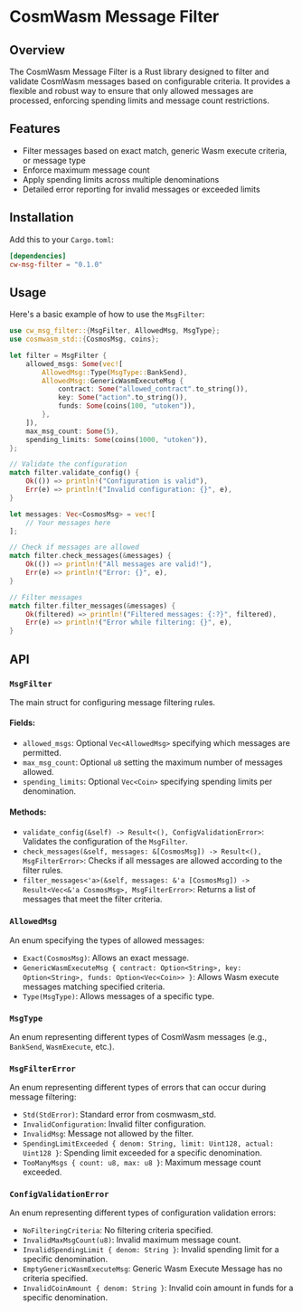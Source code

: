 # CosmWasm Message Filter

## Overview

The CosmWasm Message Filter is a Rust library designed to filter and validate CosmWasm messages based on configurable criteria. It provides a flexible and robust way to ensure that only allowed messages are processed, enforcing spending limits and message count restrictions.

## Features

- Filter messages based on exact match, generic Wasm execute criteria, or message type
- Enforce maximum message count
- Apply spending limits across multiple denominations
- Detailed error reporting for invalid messages or exceeded limits

## Installation

Add this to your `Cargo.toml`:

```toml
[dependencies]
cw-msg-filter = "0.1.0"

```

## Usage

Here's a basic example of how to use the `MsgFilter`:

```rust
use cw_msg_filter::{MsgFilter, AllowedMsg, MsgType};
use cosmwasm_std::{CosmosMsg, coins};

let filter = MsgFilter {
    allowed_msgs: Some(vec![
        AllowedMsg::Type(MsgType::BankSend),
        AllowedMsg::GenericWasmExecuteMsg {
            contract: Some("allowed_contract".to_string()),
            key: Some("action".to_string()),
            funds: Some(coins(100, "utoken")),
        },
    ]),
    max_msg_count: Some(5),
    spending_limits: Some(coins(1000, "utoken")),
};

// Validate the configuration
match filter.validate_config() {
    Ok(()) => println!("Configuration is valid"),
    Err(e) => println!("Invalid configuration: {}", e),
}

let messages: Vec<CosmosMsg> = vec![
    // Your messages here
];

// Check if messages are allowed
match filter.check_messages(&messages) {
    Ok(()) => println!("All messages are valid!"),
    Err(e) => println!("Error: {}", e),
}

// Filter messages
match filter.filter_messages(&messages) {
    Ok(filtered) => println!("Filtered messages: {:?}", filtered),
    Err(e) => println!("Error while filtering: {}", e),
}
```

## API

### `MsgFilter`

The main struct for configuring message filtering rules.

#### Fields:

- `allowed_msgs`: Optional `Vec<AllowedMsg>` specifying which messages are permitted.
- `max_msg_count`: Optional `u8` setting the maximum number of messages allowed.
- `spending_limits`: Optional `Vec<Coin>` specifying spending limits per denomination.

#### Methods:

- `validate_config(&self) -> Result<(), ConfigValidationError>`: Validates the configuration of the `MsgFilter`.
- `check_messages(&self, messages: &[CosmosMsg]) -> Result<(), MsgFilterError>`: Checks if all messages are allowed according to the filter rules.
- `filter_messages<'a>(&self, messages: &'a [CosmosMsg]) -> Result<Vec<&'a CosmosMsg>, MsgFilterError>`: Returns a list of messages that meet the filter criteria.

### `AllowedMsg`

An enum specifying the types of allowed messages:

- `Exact(CosmosMsg)`: Allows an exact message.
- `GenericWasmExecuteMsg { contract: Option<String>, key: Option<String>, funds: Option<Vec<Coin>> }`: Allows Wasm execute messages matching specified criteria.
- `Type(MsgType)`: Allows messages of a specific type.

### `MsgType`

An enum representing different types of CosmWasm messages (e.g., `BankSend`, `WasmExecute`, etc.).

### `MsgFilterError`

An enum representing different types of errors that can occur during message filtering:

- `Std(StdError)`: Standard error from cosmwasm_std.
- `InvalidConfiguration`: Invalid filter configuration.
- `InvalidMsg`: Message not allowed by the filter.
- `SpendingLimitExceeded { denom: String, limit: Uint128, actual: Uint128 }`: Spending limit exceeded for a specific denomination.
- `TooManyMsgs { count: u8, max: u8 }`: Maximum message count exceeded.

### `ConfigValidationError`

An enum representing different types of configuration validation errors:

- `NoFilteringCriteria`: No filtering criteria specified.
- `InvalidMaxMsgCount(u8)`: Invalid maximum message count.
- `InvalidSpendingLimit { denom: String }`: Invalid spending limit for a specific denomination.
- `EmptyGenericWasmExecuteMsg`: Generic Wasm Execute Message has no criteria specified.
- `InvalidCoinAmount { denom: String }`: Invalid coin amount in funds for a specific denomination.
